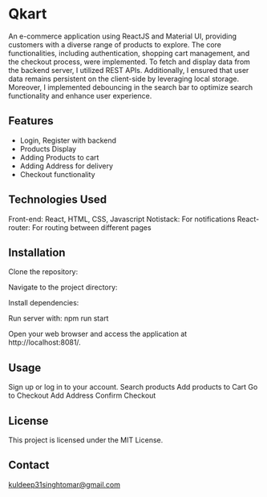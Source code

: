 # Qkart
An e-commerce application using ReactJS and Material UI, providing customers with a diverse range of products to explore. The core functionalities, including authentication, shopping cart management, and the checkout process, were implemented. To fetch and display data from the backend server, I utilized REST APIs. Additionally, I ensured that user data remains persistent on the client-side by leveraging local storage. Moreover, I implemented debouncing in the search bar to optimize search functionality and enhance user experience.

## Features
* Login, Register with backend
* Products Display
* Adding Products to cart
* Adding Address for delivery
* Checkout functionality

## Technologies Used
Front-end: React, HTML, CSS, Javascript
Notistack: For notifications
React-router: For routing between different pages


## Installation
Clone the repository:

Navigate to the project directory:

Install dependencies:

Run server with: npm run start

Open your web browser and access the application at http://localhost:8081/.

## Usage
Sign up or log in to your account.
Search products
Add products to Cart
Go to Checkout
Add Address
Confirm Checkout


## License

This project is licensed under the MIT License.

## Contact
kuldeep31singhtomar@gmail.com